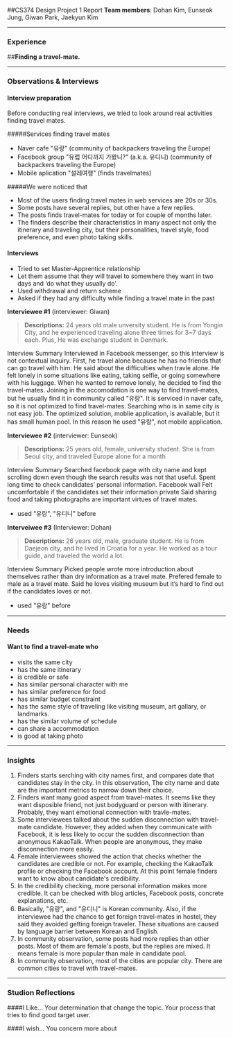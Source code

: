 ##CS374 Design Project 1 Report
**Team members**: Dohan Kim, Eunseok Jung, Giwan Park,  Jaekyun Kim

----------
### Experience
##**Finding a travel-mate.**

----------
### Observations & Interviews

#### Interview preparation
Before conducting real interviews, we tried to look around real activities finding travel mates.

#####Services finding travel mates
 - Naver cafe "유랑" (community of backpackers traveling the Europe)
 - Facebook group "유럽 어디까지 가봤니?" (a.k.a. 유디니) (community of backpackers traveling the Europe)
 - Mobile aplication "설레여행" (finds travelmates)

#####We were noticed that
 - Most of the users finding travel mates in web services are 20s or 30s.
 - Some posts have several replies, but other have a few replies.
 - The posts finds travel-mates for today or for couple of months later.
 - The finders describe their characteristics in many aspect not only the itinerary and traveling city, but their personalities, travel style, food preference, and even photo taking skills.



#### Interviews

- Tried to set Master-Apprentice relationship
- Let them assume that they will travel to somewhere they want in two days and ‘do what they usually do’.
- Used withdrawal and return scheme
- Asked if they had any difficulty while finding a travel mate in the past

**Interviewee #1** (interviewer: Giwan)
>**Descriptions:** 24 years old male unversity student. He is from Yongin City, and he experienced traveling alone three times for 3~7 days each. Plus, He was exchange student in Denmark.

Interview Summary
Interviewed in Facebook messenger, so this interview is not contextual inquiry. First, he travel alone because he has no friends that can go travel with him. He said about the difficulties when travle alone. He felt lonely in some situations like eating, taking selfie, or going somewhere with his luggage. When he wanted to remove lonely, he decided to find the travel-mates. Joining in the accomodation is one way to find travel-mates, but he usually find it in community called "유랑". It is serviced in naver cafe, so it is not optimized to find travel-mates. Searching who is in same city is not easy job. The optimized solution, moblie application, is available, but it has small human pool. In this reason he used "유랑", not mobile application.

**Interviewee #2** (interviewer: Eunseok)
>**Descriptions:** 25 years old, female, university student. She is from Seoul city, and traveled Europe alone for a month

Interview Summary
Searched facebook page with city name and kept scrolling down even though the search results was not that useful.
Spent long time to check candidates’ personal information.
Facebook wall
Felt uncomfortable if the candidates set their information private
Said sharing food and taking photographs are important virtues of travel mates.
- used "유랑", "유디니" before

**Interveiwee #3** (Interviewer: Dohan)
>**Descriptions:** 26 years old, male, graduate student. He is from Daejeon city, and he lived in Croatia for a year. He worked as a tour guide, and traveled the world a lot.

Interview Summary
Picked people wrote more introduction about themselves rather than dry information as a travel mate.
Prefered female to male as a travel mate. 
Said he loves visiting museum but it’s hard to find out if the candidates loves or not.
- used "유랑" before

----------
### Needs
#### Want to find a travel-mate who
- visits the same city
- has the same itinerary
- is credible or safe
- has similar personal character with me
- has similar preference for food
- has similar budget constraint
- has the same style of traveling like visiting museum, art gallary, or landmarks.
- has the similar volume of schedule
- can share a accommodation
- is good at taking photo

----------
### Insights
1. Finders starts serching with city names first, and compares date that candidates stay in the city. In this observation, The city name and date are the important metrics to narrow down their choice.
1. Finders want many good aspect from travel-mates. It seems like they want disposible friend, not just bodyguard or person with itinerary. Probably, they want emotional connection with travle-mates.
1. Some interviewees talked about the sudden disconnection with travel-mate candidate. However, they added when they communicate with Facebook, it is less likely to occur the sudden disconnection than anonymous KakaoTalk. When people are anonymous, they make disconnection more easily.
1. Female interviewees showed the action that checks whether the candidates are credible or not. For example, checking the KakaoTalk profile or checking the Facebook account. At this point female finders want to know about candidate's credibility.
1. In the credibility checking, more personal information makes more credible. It can be checked with blog articles, Facebook posts, concrete explanations, etc.
1. Basically, "유랑", and "유디니" is Korean community. Also, if the interviewee had the chance to get foreign travel-mates in hostel, they said they avoided getting foreign traveler. These situations are caused by language barrier between Korean and English.
1. In community observation, some posts had more replies than other posts. Most of them are female's posts, but the replies are mixed. It means female is more popular than male in candidate pool.
1. In community observation, most of the cities are popular city. There are common cities to travel with travel-mates.

----------
### Studion Reflections
####I Like...
Your determination that change the topic.
Your process that tries to find good target user.

####I wish...
You concern more about
